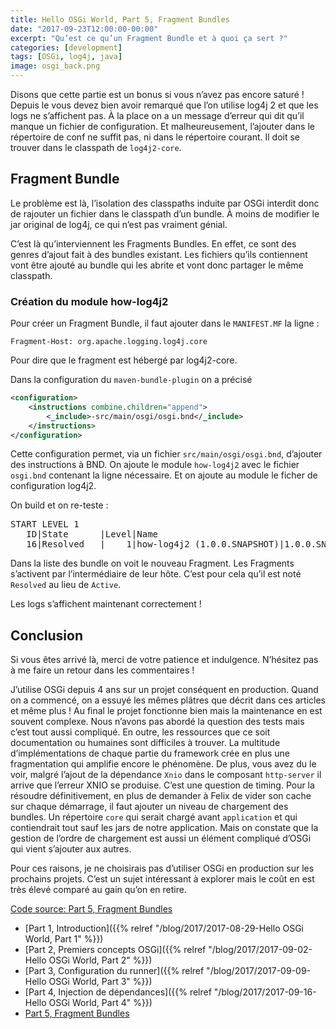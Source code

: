 ```yaml
---
title: Hello OSGi World, Part 5, Fragment Bundles
date: "2017-09-23T12:00:00-00:00"
excerpt: "Qu’est ce qu’un Fragment Bundle et à quoi ça sert ?"
categories: [development]
tags: [OSGi, log4j, java]
image: osgi_back.png
---
```


Disons que cette partie est un bonus si vous n’avez pas encore saturé ! Depuis le vous devez bien avoir remarqué que l’on utilise log4j 2 et que les logs ne s’affichent pas. À la place on a un message d’erreur qui dit qu’il manque un fichier de configuration. Et malheureusement, l’ajouter dans le répertoire de conf ne suffit pas, ni dans le répertoire courant. Il doit se trouver dans le classpath de `log4j2-core`. 

## Fragment Bundle
Le problème est là, l’isolation des classpaths induite par OSGi interdit donc de rajouter un fichier dans le classpath d’un bundle. À moins de modifier le jar original de log4j, ce qui n’est pas vraiment génial.

C’est là qu’interviennent les Fragments Bundles. En effet, ce sont des genres d’ajout fait à des bundles existant. Les fichiers qu’ils contiennent vont être ajouté au bundle qui les abrite et vont donc partager le même classpath.

### Création du module how-log4j2
Pour créer un Fragment Bundle, il faut ajouter dans le `MANIFEST.MF` la ligne :

```
Fragment-Host: org.apache.logging.log4j.core
```
Pour dire que le fragment est hébergé par log4j2-core.

Dans la configuration du `maven-bundle-plugin` on a précisé 
``` xml
<configuration>
    <instructions combine.children="append">
        <_include>-src/main/osgi/osgi.bnd</_include>
    </instructions>
</configuration>
```

Cette configuration permet, via un fichier `src/main/osgi/osgi.bnd`, d’ajouter des instructions à BND. On ajoute le module `how-log4j2` avec le fichier `osgi.bnd` contenant la ligne nécessaire. Et on ajoute au module le ficher de configuration log4j2.

On build et on re-teste :
<pre>
START LEVEL 1
   ID|State      |Level|Name
   16|Resolved   |    1|how-log4j2 (1.0.0.SNAPSHOT)|1.0.0.SNAPSHOT
</pre>

Dans la liste des bundle on voit le nouveau Fragment. Les Fragments s’activent par l’intermédiaire de leur hôte. C’est pour cela qu’il est noté `Resolved` au lieu de `Active`.

Les logs s’affichent maintenant correctement !

## Conclusion
Si vous êtes arrivé là, merci de votre patience et indulgence. N’hésitez pas à me faire un retour dans les commentaires !

J’utilise OSGi depuis 4 ans sur un projet conséquent en production. Quand on a commencé, on a essuyé les mêmes plâtres que décrit dans ces articles et même plus ! Au final le projet fonctionne bien mais la maintenance en est souvent complexe. Nous n’avons pas abordé la question des tests mais c’est tout aussi compliqué. En outre, les ressources que ce soit documentation ou humaines sont difficiles à trouver. La multitude d’implémentations de chaque partie du framework crée en plus une fragmentation qui amplifie encore le phénomène.
De plus, vous avez du le voir, malgré l’ajout de la dépendance `Xnio` dans le composant `http-server` il arrive que l’erreur XNIO se produise. C’est une question de timing. Pour la résoudre définitivement, en plus de demander à Felix de vider son cache sur chaque démarrage, il faut ajouter un niveau de chargement des bundles. Un répertoire `core` qui serait chargé avant `application` et qui contiendrait tout sauf les jars de notre application. Mais on constate que la gestion de l’ordre de chargement est aussi un élément compliqué d’OSGi qui vient s’ajouter aux autres.

Pour ces raisons, je ne choisirais pas d’utiliser OSGi en production sur les prochains projets. C’est un sujet intéressant à explorer mais le coût en est très élevé comparé au gain qu’on en retire.

[Code source: Part 5, Fragment Bundles](https://github.com/Marthym/hello-osgi-world)

* [Part 1, Introduction]({{% relref "/blog/2017/2017-08-29-Hello OSGi World, Part 1" %}})
* [Part 2, Premiers concepts OSGi]({{% relref "/blog/2017/2017-09-02-Hello OSGi World, Part 2" %}})
* [Part 3, Configuration du runner]({{% relref "/blog/2017/2017-09-09-Hello OSGi World, Part 3" %}})
* [Part 4, Injection de dépendances]({{% relref "/blog/2017/2017-09-16-Hello OSGi World, Part 4" %}})
* [Part 5, Fragment Bundles]()
